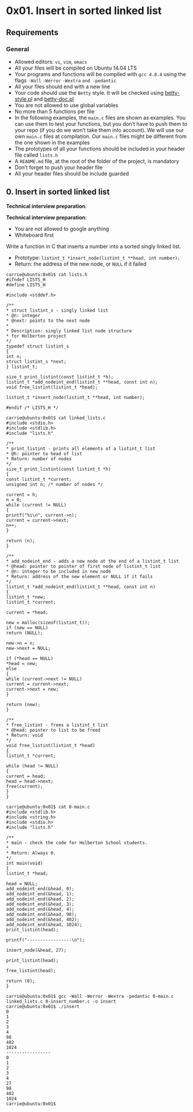 # 0x01. Insert in sorted linked list


## Requirements
### General
+ Allowed editors: `vi`, `vim`, `emacs`
+ All your files will be compiled on Ubuntu 14.04 LTS
+ Your programs and functions will be compiled with `gcc 4.8.4` using the flags `-Wall` `-Werror` `-Wextra` `and -pedantic`
+ All your files should end with a new line
+ Your code should use the `Betty` style. It will be checked using [betty-style.pl](https://github.com/holbertonschool/Betty/blob/master/betty-style.pl) and [betty-doc.pl](https://github.com/holbertonschool/Betty/blob/master/betty-doc.pl)
+ You are not allowed to use global variables
+ No more than 5 functions per file
+ In the following examples, the `main.c` files are shown as examples. You can use them to test your functions, but you don’t have to push them to your repo (if you do we won’t take them into account). We will use our own `main.c` files at compilation. Our `main.c` files might be different from the one shown in the examples
+ The prototypes of all your functions should be included in your header file called `lists.h`
+ A `README.md` file, at the root of the folder of the project, is mandatory
+ Don’t forget to push your header file
+ All your header files should be include guarded


## 0. Insert in sorted linked list
<strong>Technical interview preparation</strong>:

**Technical interview preparation**:
+ You are not allowed to google anything
+ Whiteboard first

Write a function in C that inserts a number into a sorted singly linked list.
+ Prototype: `listint_t *insert_node(listint_t **head, int number);`
+ Return: the address of the new node, or `NULL` if it failed

```
carrie@ubuntu:0x01$ cat lists.h
#ifndef LISTS_H
#define LISTS_H

#include <stddef.h>

/**
* struct listint_s - singly linked list
* @n: integer
* @next: points to the next node
*
* Description: singly linked list node structure
* for Holberton project
*/
typedef struct listint_s
{
int n;
struct listint_s *next;
} listint_t;

size_t print_listint(const listint_t *h);
listint_t *add_nodeint_end(listint_t **head, const int n);
void free_listint(listint_t *head);

listint_t *insert_node(listint_t **head, int number);

#endif /* LISTS_H */
```

```
carrie@ubuntu:0x01$ cat linked_lists.c
#include <stdio.h>
#include <stdlib.h>
#include "lists.h"

/**
* print_listint - prints all elements of a listint_t list
* @h: pointer to head of list
* Return: number of nodes
*/
size_t print_listint(const listint_t *h)
{
const listint_t *current;
unsigned int n; /* number of nodes */

current = h;
n = 0;
while (current != NULL)
{
printf("%i\n", current->n);
current = current->next;
n++;
}

return (n);
}

/**
* add_nodeint_end - adds a new node at the end of a listint_t list
* @head: pointer to pointer of first node of listint_t list
* @n: integer to be included in new node
* Return: address of the new element or NULL if it fails
*/
listint_t *add_nodeint_end(listint_t **head, const int n)
{
listint_t *new;
listint_t *current;

current = *head;

new = malloc(sizeof(listint_t));
if (new == NULL)
return (NULL);

new->n = n;
new->next = NULL;

if (*head == NULL)
*head = new;
else
{
while (current->next != NULL)
current = current->next;
current->next = new;
}

return (new);
}

/**
* free_listint - frees a listint_t list
* @head: pointer to list to be freed
* Return: void
*/
void free_listint(listint_t *head)
{
listint_t *current;

while (head != NULL)
{
current = head;
head = head->next;
free(current);
}
}
```

```
carrie@ubuntu:0x01$ cat 0-main.c
#include <stdlib.h>
#include <string.h>
#include <stdio.h>
#include "lists.h"

/**
* main - check the code for Holberton School students.
*
* Return: Always 0.
*/
int main(void)
{
listint_t *head;

head = NULL;
add_nodeint_end(&head, 0);
add_nodeint_end(&head, 1);
add_nodeint_end(&head, 2);
add_nodeint_end(&head, 3);
add_nodeint_end(&head, 4);
add_nodeint_end(&head, 98);
add_nodeint_end(&head, 402);
add_nodeint_end(&head, 1024);
print_listint(head);

printf("-----------------\n");

insert_node(&head, 27);

print_listint(head);

free_listint(head);

return (0);
}
```

```
carrie@ubuntu:0x01$ gcc -Wall -Werror -Wextra -pedantic 0-main.c linked_lists.c 0-insert_number.c -o insert
carrie@ubuntu:0x01$ ./insert
0
1
2
3
4
98
402
1024
-----------------
0
1
2
3
4
27
98
402
1024
carrie@ubuntu:0x01$
```
